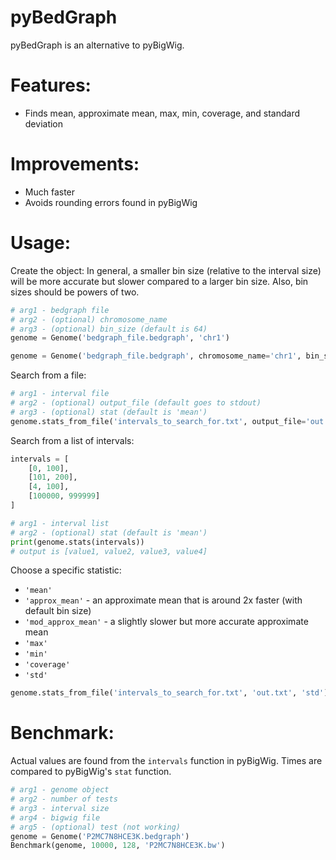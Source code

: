 # pyBedGraph

pyBedGraph is an alternative to pyBigWig.

# Features:

  - Finds mean, approximate mean, max, min, coverage, and standard deviation

# Improvements:
  - Much faster
  - Avoids rounding errors found in pyBigWig

# Usage:
Create the object:
In general, a smaller bin size (relative to the interval size) will be more accurate but slower compared to a larger bin size. Also, bin sizes should be powers of two.
```python
# arg1 - bedgraph file
# arg2 - (optional) chromosome_name
# arg3 - (optional) bin_size (default is 64)
genome = Genome('bedgraph_file.bedgraph', 'chr1')

genome = Genome('bedgraph_file.bedgraph', chromosome_name='chr1', bin_size=128)
```

Search from a file:
```python
# arg1 - interval file
# arg2 - (optional) output_file (default goes to stdout)
# arg3 - (optional) stat (default is 'mean')
genome.stats_from_file('intervals_to_search_for.txt', output_file='out.txt', stat='mean')
```

Search from a list of intervals:
```python
intervals = [
    [0, 100],
    [101, 200],
    [4, 100],
    [100000, 999999]
]

# arg1 - interval list
# arg2 - (optional) stat (default is 'mean')
print(genome.stats(intervals))
# output is [value1, value2, value3, value4]
```

Choose a specific statistic:
  - `'mean'`
  - `'approx_mean'` - an approximate mean that is around 2x faster (with default bin size)
  - `'mod_approx_mean'` - a slightly slower but more accurate approximate mean
  - `'max'`
  - `'min'`
  - `'coverage'`
  - `'std'`
```python
genome.stats_from_file('intervals_to_search_for.txt', 'out.txt', 'std')
```

# Benchmark:
Actual values are found from the `intervals` function in pyBigWig. Times are compared to pyBigWig's `stat` function.
```python
# arg1 - genome object
# arg2 - number of tests
# arg3 - interval size
# arg4 - bigwig file
# arg5 - (optional) test (not working)
genome = Genome('P2MC7N8HCE3K.bedgraph')
Benchmark(genome, 10000, 128, 'P2MC7N8HCE3K.bw')
```
